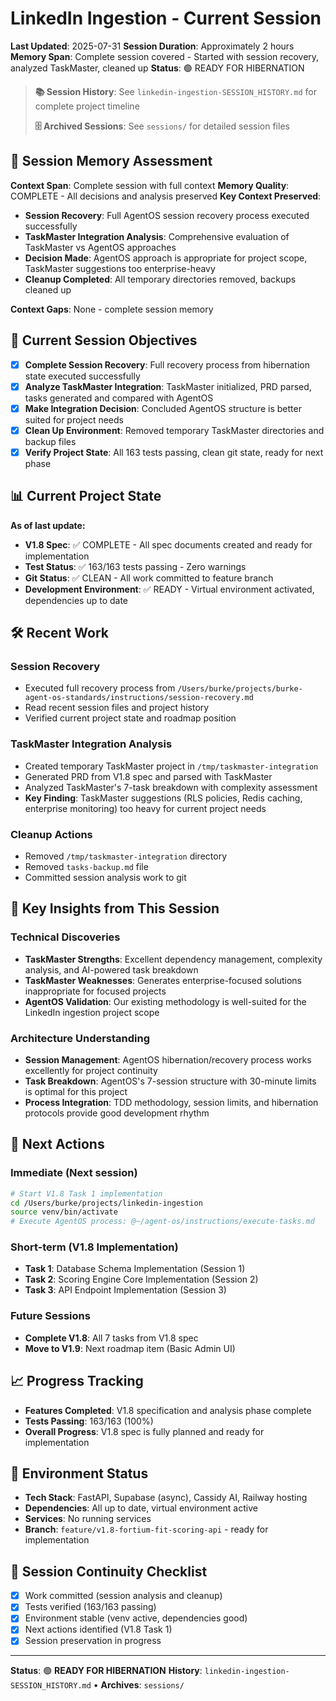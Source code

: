 # LinkedIn Ingestion - Current Session

**Last Updated**: 2025-07-31
**Session Duration**: Approximately 2 hours
**Memory Span**: Complete session covered - Started with session recovery, analyzed TaskMaster, cleaned up
**Status**: 🟢 READY FOR HIBERNATION

> **📚 Session History**: See `linkedin-ingestion-SESSION_HISTORY.md` for complete project timeline
>
> **🗄️ Archived Sessions**: See `sessions/` for detailed session files

## 🧠 **Session Memory Assessment**
**Context Span**: Complete session with full context
**Memory Quality**: COMPLETE - All decisions and analysis preserved
**Key Context Preserved**:
- **Session Recovery**: Full AgentOS session recovery process executed successfully
- **TaskMaster Integration Analysis**: Comprehensive evaluation of TaskMaster vs AgentOS approaches
- **Decision Made**: AgentOS approach is appropriate for project scope, TaskMaster suggestions too enterprise-heavy
- **Cleanup Completed**: All temporary directories removed, backups cleaned up

**Context Gaps**: None - complete session memory

## 🎯 **Current Session Objectives**

- [x] **Complete Session Recovery**: Full recovery process from hibernation state executed successfully
- [x] **Analyze TaskMaster Integration**: TaskMaster initialized, PRD parsed, tasks generated and compared with AgentOS
- [x] **Make Integration Decision**: Concluded AgentOS structure is better suited for project needs
- [x] **Clean Up Environment**: Removed temporary TaskMaster directories and backup files
- [x] **Verify Project State**: All 163 tests passing, clean git state, ready for next phase

## 📊 **Current Project State**

**As of last update:**
- **V1.8 Spec**: ✅ COMPLETE - All spec documents created and ready for implementation
- **Test Status**: ✅ 163/163 tests passing - Zero warnings
- **Git Status**: ✅ CLEAN - All work committed to feature branch
- **Development Environment**: ✅ READY - Virtual environment activated, dependencies up to date

## 🛠️ **Recent Work**

### Session Recovery
- Executed full recovery process from `/Users/burke/projects/burke-agent-os-standards/instructions/session-recovery.md`
- Read recent session files and project history
- Verified current project state and roadmap position

### TaskMaster Integration Analysis
- Created temporary TaskMaster project in `/tmp/taskmaster-integration`
- Generated PRD from V1.8 spec and parsed with TaskMaster
- Analyzed TaskMaster's 7-task breakdown with complexity assessment
- **Key Finding**: TaskMaster suggestions (RLS policies, Redis caching, enterprise monitoring) too heavy for current project needs

### Cleanup Actions
- Removed `/tmp/taskmaster-integration` directory
- Removed `tasks-backup.md` file
- Committed session analysis work to git

## 🧠 **Key Insights from This Session**

### Technical Discoveries
- **TaskMaster Strengths**: Excellent dependency management, complexity analysis, and AI-powered task breakdown
- **TaskMaster Weaknesses**: Generates enterprise-focused solutions inappropriate for focused projects
- **AgentOS Validation**: Our existing methodology is well-suited for the LinkedIn ingestion project scope

### Architecture Understanding
- **Session Management**: AgentOS hibernation/recovery process works excellently for project continuity
- **Task Breakdown**: AgentOS's 7-session structure with 30-minute limits is optimal for this project
- **Process Integration**: TDD methodology, session limits, and hibernation protocols provide good development rhythm

## 🚀 **Next Actions**

### Immediate (Next session)
```bash
# Start V1.8 Task 1 implementation
cd /Users/burke/projects/linkedin-ingestion
source venv/bin/activate
# Execute AgentOS process: @~/agent-os/instructions/execute-tasks.md
```

### Short-term (V1.8 Implementation)
- **Task 1**: Database Schema Implementation (Session 1)
- **Task 2**: Scoring Engine Core Implementation (Session 2)
- **Task 3**: API Endpoint Implementation (Session 3)

### Future Sessions
- **Complete V1.8**: All 7 tasks from V1.8 spec
- **Move to V1.9**: Next roadmap item (Basic Admin UI)

## 📈 **Progress Tracking**

- **Features Completed**: V1.8 specification and analysis phase complete
- **Tests Passing**: 163/163 (100%)
- **Overall Progress**: V1.8 spec is fully planned and ready for implementation

## 🔧 **Environment Status**

- **Tech Stack**: FastAPI, Supabase (async), Cassidy AI, Railway hosting
- **Dependencies**: All up to date, virtual environment active
- **Services**: No running services
- **Branch**: `feature/v1.8-fortium-fit-scoring-api` - ready for implementation

## 🔄 **Session Continuity Checklist**

- [x] Work committed (session analysis and cleanup)
- [x] Tests verified (163/163 passing)
- [x] Environment stable (venv active, dependencies good)
- [x] Next actions identified (V1.8 Task 1)
- [x] Session preservation in progress

---
**Status**: 🟢 **READY FOR HIBERNATION**
**History**: `linkedin-ingestion-SESSION_HISTORY.md` • **Archives**: `sessions/`
